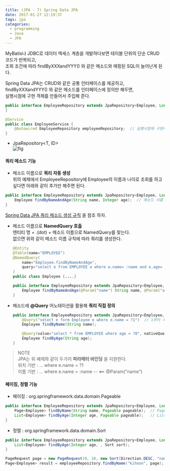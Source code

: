 ```yaml
---
title: (JPA - 7) Spring Data JPA
date: 2017-01-27 12:19:37
tags: jpa
categories:
  - programming
  - Java
  - JPA
---
```

MyBatis나 JDBC로 데이터 엑세스 계층을 개발하다보면 테이블 단위의 단순 CRUD 코드가 반복되고,  
조회 조건에 따라 findByXXXandYYY() 와 같은 메소드와 매핑된 SQL이 늘어난게 된다.  

Spring Data JPA는 CRUD와 같은 공통 인터페이스를 제공하고,  
findByXXXandYYY() 와 같은 메소드를 인터페이스에 정의만 해두면,  
실행시점에 구현 객체를 만들어서 주입해 준다.  

```java
public interface EmployeeRepository extends JpaRepository<Employee, Long> {
}

@Service
public class EmployeeService {
    @Autowired EmployeeRepository employeeRepository;  // 실행시점에 구현체 자동 생성 후 주입
}
```

- JpaRepository<T, ID>  
  ![fig](http://www.patrick-gotthard.de/wp-content/uploads/repository-inheritance-hierarchy.png "")  

#### 쿼리 메소드 기능
- 메소드 이름으로 **쿼리 자동 생성**  
위의 예제에서 EmployeeRepository에 Employee의 이름과 나이로 조회를 하고 싶다면 아래와 같이 추가만 해주면 된다.  
```java
public interface EmployeeRepository extends JpaRepository<Employee, Long> {
    Employee findByNameAndAge(String name, Integer age);  // 메소드 이름 규칙에 따라 쿼리 자동 생성
}
```
[Spring Data JPA 쿼리 메소드 생성 규칙](http://docs.spring.io/spring-data/jpa/docs/current/reference/html/#jpa.query-methods.query-creation) 을 참조 하자.

- 메소드 이름으로 **NamedQuery 호출**  
  엔티티 명 + .(dot) + 메소드 이름으로 NamedQuery를 찾는다.  
  없으면 위와 같이 메소드 이름 규칙에 따라 쿼리를 생성한다.  

  ```java
  @Entity
  @Table(name="EMPLOYEE")
  @NamedQuery(
      name="Employee.findByNameAndAge",
      query="select e from EMPLOYEE e where e.name= :name and e.age= :age"
  )
  public class Employee {....}

  public interface EmployeeRepository extends JpaRepository<Employee, Long> {
      Employee findByNameAndAge(@Param("name") String name, @Param("age") Integer age);  // NamedQuery 호출
  }
  ```

- 메소드에 **@Query** 어노테이션을 활용해 **쿼리 직접 정의**
  ```java
  public interface EmployeeRepository extends JpaRepository<Employee, Long> {
      @Query("select e form Employee e where e.name = ?1")  // 1부터 시작
      Employee findByName(String name);  

      @Query(value="select * from EMPLOYEE where age = ?0", nativeQuery=true) // 네이티브 쿼리는 0 부터 시작
      Employee findByAge(String age);  
  }
  ```

> NOTE  
  JPA는 위 예제와 같이 두가지 **파라메터 바인딩** 을 지원한다.  
  위치 기반 : ... where e.name = ?1  
  이름 기반 : ... where e.name = :name  -- <== @Param("name")  

#### 페이징, 정렬 기능
- 페이징 : org.springframework.data.domain.Pageable
```java
public interface EmployeeRepository extends JpaRepository<Employee, Long> {
    Page<Employee> findByName(String name, Pageable pageable);  // Page 객체로 리턴
    List<Employee> findByAge(Integer age, Pageable pageable);   // List 객체로 리턴
}
```
- 정렬 : org.springframework.data.domain.Sort
```java
public interface EmployeeRepository extends JpaRepository<Employee, Long> {
    List<Employee> findByAge(Integer age, , Sort sort);
}
```

```java
PageRequest page = new PageRequest(0, 10, new Sort(Direction.DESC, "name"));
Page<Employee> result = employeeRepository.findByName("kihoon", page);
```
